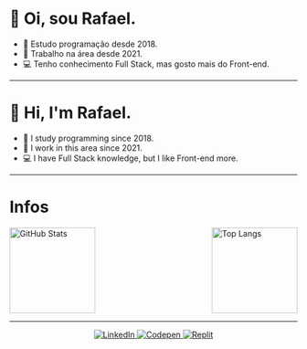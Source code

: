 <h1>👋 Oi, sou Rafael.</h1>

- 📝 Estudo programação desde 2018.
- 👔 Trabalho na área desde 2021.
- 💻 Tenho conhecimento Full Stack, mas gosto mais do Front-end.

<hr />

<h1>👋 Hi, I'm Rafael.</h1>

- 📝 I study programming since 2018.
- 👔 I work in this area since 2021.
- 💻 I have Full Stack knowledge, but I like Front-end more.

<hr />

<h1>Infos</h1>
<div>
  <img height="150px" alt="GitHub Stats" src="https://github-readme-stats.vercel.app/api?username=Rafafaaa&theme=github_dark&show_icons=true">
  <img height="150px" alt="Top Langs" src="https://github-readme-stats-one-bice.vercel.app/api/top-langs/?username=Rafafaaa&theme=github_dark&layout=compact&role=OWNER,ORGANIZATION_MEMBER,COLLABORATOR" align="right">
</div>

<div align="center">
  <hr />
  <a href="https://br.linkedin.com/in/rafael-cristofali?trk=people-guest_people_search-card">
    <img src="https://img.shields.io/badge/LinkedIn-0077B5?style=for-the-badge&logo=linkedin&logoColor=white" alt="LinkedIn">
  </a>
  <a href="https://codepen.io/Rafafaaa">
    <img src="https://img.shields.io/badge/Codepen-000000?style=for-the-badge&logo=codepen&logoColor=white" alt="Codepen">
  </a>
  <a href="https://replit.com/@Rafafaaa?path=folder/FIAP%20-%20WEB/2023-08-31">
    <img src="https://img.shields.io/badge/Replit-F26207?style=for-the-badge&logo=replit&logoColor=white" alt="Replit">
  </a>
</div>
